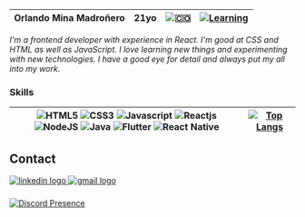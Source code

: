 
| __Orlando Mina Madroñero__ | 21yo | ![🇨🇴](https://flagcdn.com/16x12/co.png) | [![Learning](https://img.shields.io/badge/Currently_learning-Nextjs-<COLOR>.svg)](https://shields.io/) |
|---|---|---|---|

_I'm a frontend developer with experience in React. I'm good at CSS and HTML as well as JavaScript. I love learning new things and experimenting with new technologies. I have a good eye for detail and always put my all into my work._

###

### Skills
| ![HTML5](https://img.shields.io/badge/HTML5-E34F26?style=for-the-badge&logo=html5&logoColor=white) ![CSS3](https://img.shields.io/badge/CSS3-1572B6?style=for-the-badge&logo=css3&logoColor=white) ![Javascript](https://img.shields.io/badge/JavaScript-F7DF1E?style=for-the-badge&logo=JavaScript&logoColor=white) ![Reactjs](https://img.shields.io/badge/React-20232A?style=for-the-badge&logo=react&logoColor=61DAFB) ![NodeJS](https://img.shields.io/badge/Node.js-43853D?style=for-the-badge&logo=node.js&logoColor=white) ![Java](https://img.shields.io/badge/Java-ED8B00?style=for-the-badge&logo=openjdk&logoColor=white) ![Flutter](https://img.shields.io/badge/Flutter-02569B?style=for-the-badge&logo=flutter&logoColor=white) ![React Native](https://img.shields.io/badge/React_Native-20232A?style=for-the-badge&logo=react&logoColor=61DAFB) | [![Top Langs](https://github-readme-stats.vercel.app/api/top-langs/?username=Orloxx23&layout=compact)](https://github.com/Orloxx23?tab=repositories) |
|---|---|

###

## Contact

<div align="left">
  <a href="https://www.linkedin.com/in/orlandomm/" target="_blank">
    <img src="https://img.shields.io/badge/LinkedIn-0077B5?style=for-the-badge&logo=linkedin&logoColor=white" alt="linkedin logo"  />
  </a>
  <a href="mailto:orminamadro@gmail.com" target="_blank">
    <img src="https://img.shields.io/badge/Gmail-D14836?style=for-the-badge&logo=gmail&logoColor=white" alt="gmail logo"  />
  </a>
</div>

###
[![Discord Presence](https://lanyard.cnrad.dev/api/461282493153411082)](https://discord.com/users/461282493153411082?animated=true)

